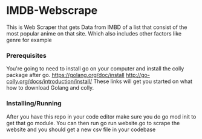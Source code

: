 # IMDB-Webscrape

This is Web Scraper that gets Data from IMBD of a list that consist of the most popular anime on that site. Which also includes other factors like genre for example

### Prerequisites
You're going to need to install go on your computer and install the colly package after go.  https://golang.org/doc/install http://go-colly.org/docs/introduction/install/ These links will get you started on what how to download Golang and colly.

### Installing/Running
After you have this repo in your code editor make sure you do go mod init to get that go module. You can then run go run website.go to scrape the website and you should get a new csv file in your codebase

